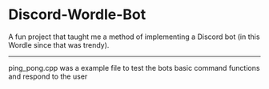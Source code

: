 # Discord-Wordle-Bot

A fun project that taught me a method of implementing a Discord bot (in this Wordle since that was trendy). 

_____

ping_pong.cpp was a example file to test the bots basic command functions and respond to the user
